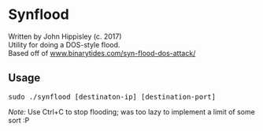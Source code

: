 # Synflood

Written by John Hippisley (c. 2017)<br/>
Utility for doing a DOS-style flood.<br/>
Based off of www.binarytides.com/syn-flood-dos-attack/

## Usage
<pre>
sudo ./synflood [destinaton-ip] [destination-port]
</pre>
<i>Note: </i> Use Ctrl+C to stop flooding; was too lazy to implement a limit of some sort :P

